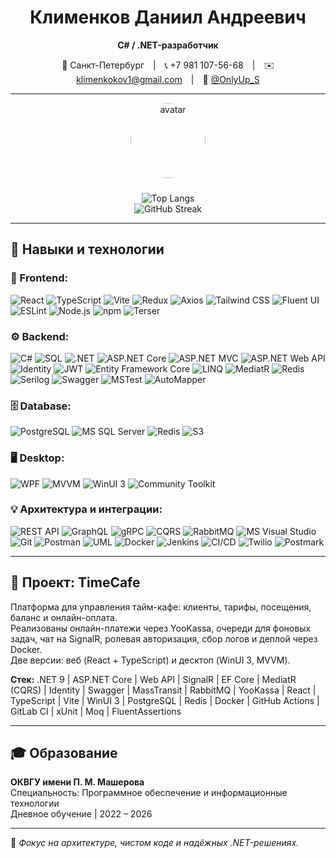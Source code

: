 <!-- Профиль GitHub: Клименков Даниил Андреевич -->

<div align="center">

# Клименков Даниил Андреевич  
**C# / .NET-разработчик**  

📍 Санкт-Петербург | 📞 +7 981 107-56-68 | ✉️ klimenkokov1@gmail.com | 💬 [@OnlyUp_S](https://t.me/OnlyUp_S)

---

<img src="https://github.com/OnlyUp2219.png" width="120" alt="avatar" style="border-radius:50%; margin-bottom:10px;" />


![Top Langs](https://github-readme-stats.vercel.app/api/top-langs/?username=OnlyUp2219&layout=compact&theme=github_dark&hide_border=true)  
![GitHub Streak](https://streak-stats.demolab.com?user=OnlyUp2219&theme=github-dark&hide_border=true)

</div>

---

## 🧠 Навыки и технологии  

### 🧩 Frontend:
<img alt="React" src="https://img.shields.io/badge/React-61DAFB?style=flat-square&logo=react&logoColor=black" /> <img alt="TypeScript" src="https://img.shields.io/badge/TypeScript-3178C6?style=flat-square&logo=typescript&logoColor=white" /> <img alt="Vite" src="https://img.shields.io/badge/Vite-646CFF?style=flat-square&logo=vite&logoColor=white" /> <img alt="Redux" src="https://img.shields.io/badge/Redux-764ABC?style=flat-square&logo=redux&logoColor=white" /> <img alt="Axios" src="https://img.shields.io/badge/Axios-5A29E4?style=flat-square&logo=axios&logoColor=white" /> <img alt="Tailwind CSS" src="https://img.shields.io/badge/Tailwind_CSS-06B6D4?style=flat-square&logo=tailwindcss&logoColor=white" /> <img alt="Fluent UI" src="https://img.shields.io/badge/Fluent_UI-0078D4?style=flat-square&logo=microsoft&logoColor=white" /> <img alt="ESLint" src="https://img.shields.io/badge/ESLint-4B32C3?style=flat-square&logo=eslint&logoColor=white" /> <img alt="Node.js" src="https://img.shields.io/badge/Node.js-339933?style=flat-square&logo=node.js&logoColor=white" /> <img alt="npm" src="https://img.shields.io/badge/npm-CB3837?style=flat-square&logo=npm&logoColor=white" /> <img alt="Terser" src="https://img.shields.io/badge/Terser-FF9800?style=flat-square" />

### ⚙️ Backend:
<img alt="C#" src="https://img.shields.io/badge/C%23-239120?style=flat-square&logo=csharp&logoColor=white" /> <img alt="SQL" src="https://img.shields.io/badge/SQL-003B57?style=flat-square&logo=databricks&logoColor=white" /> <img alt=".NET" src="https://img.shields.io/badge/.NET_9-512BD4?style=flat-square&logo=dotnet&logoColor=white" /> <img alt="ASP.NET Core" src="https://img.shields.io/badge/ASP.NET_Core-512BD4?style=flat-square&logo=dotnet&logoColor=white" /> <img alt="ASP.NET MVC" src="https://img.shields.io/badge/ASP.NET_MVC-68217A?style=flat-square&logo=dotnet&logoColor=white" /> <img alt="ASP.NET Web API" src="https://img.shields.io/badge/Web_API-68217A?style=flat-square&logo=dotnet&logoColor=white" /> <img alt="Identity" src="https://img.shields.io/badge/Microsoft_Identity-0078D4?style=flat-square&logo=microsoft&logoColor=white" /> <img alt="JWT" src="https://img.shields.io/badge/JWT-000000?style=flat-square&logo=jsonwebtokens&logoColor=white" /> <img alt="Entity Framework Core" src="https://img.shields.io/badge/EF_Core-68217A?style=flat-square&logo=dotnet&logoColor=white" /> <img alt="LINQ" src="https://img.shields.io/badge/LINQ-512BD4?style=flat-square" /> <img alt="MediatR" src="https://img.shields.io/badge/MediatR-FF6C37?style=flat-square" /> <img alt="Redis" src="https://img.shields.io/badge/Redis-DC382D?style=flat-square&logo=redis&logoColor=white" /> <img alt="Serilog" src="https://img.shields.io/badge/Serilog-1C1C1C?style=flat-square" /> <img alt="Swagger" src="https://img.shields.io/badge/Swagger-85EA2D?style=flat-square&logo=swagger&logoColor=black" /> <img alt="MSTest" src="https://img.shields.io/badge/MSTest-68217A?style=flat-square&logo=dotnet&logoColor=white" /> <img alt="AutoMapper" src="https://img.shields.io/badge/AutoMapper-FF6C37?style=flat-square" />

### 🗄️ Database:
<img alt="PostgreSQL" src="https://img.shields.io/badge/PostgreSQL-4169E1?style=flat-square&logo=postgresql&logoColor=white" /> <img alt="MS SQL Server" src="https://img.shields.io/badge/MS_SQL_Server-CC2927?style=flat-square&logo=microsoftsqlserver&logoColor=white" /> <img alt="Redis" src="https://img.shields.io/badge/Redis-DC382D?style=flat-square&logo=redis&logoColor=white" /> <img alt="S3" src="https://img.shields.io/badge/Amazon_S3-569A31?style=flat-square&logo=amazons3&logoColor=white" />

### 🖥️ Desktop:
<img alt="WPF" src="https://img.shields.io/badge/WPF-512BD4?style=flat-square&logo=dotnet&logoColor=white" /> <img alt="MVVM" src="https://img.shields.io/badge/MVVM-68217A?style=flat-square" /> <img alt="WinUI 3" src="https://img.shields.io/badge/WinUI_3-0078D4?style=flat-square&logo=windows&logoColor=white" /> <img alt="Community Toolkit" src="https://img.shields.io/badge/Community_Toolkit-0078D4?style=flat-square&logo=microsoft&logoColor=white" />

### 💡 Архитектура и интеграции:
<img alt="REST API" src="https://img.shields.io/badge/REST_API-02569B?style=flat-square" /> <img alt="GraphQL" src="https://img.shields.io/badge/GraphQL-E10098?style=flat-square&logo=graphql&logoColor=white" /> <img alt="gRPC" src="https://img.shields.io/badge/gRPC-00A3E0?style=flat-square" /> <img alt="CQRS" src="https://img.shields.io/badge/CQRS-512BD4?style=flat-square" /> <img alt="RabbitMQ" src="https://img.shields.io/badge/RabbitMQ-FF6600?style=flat-square&logo=rabbitmq&logoColor=white" /> <img alt="MS Visual Studio" src="https://img.shields.io/badge/Visual_Studio-5C2D91?style=flat-square&logo=visualstudio&logoColor=white" /> <img alt="Git" src="https://img.shields.io/badge/Git-F05032?style=flat-square&logo=git&logoColor=white" /> <img alt="Postman" src="https://img.shields.io/badge/Postman-FF6C37?style=flat-square&logo=postman&logoColor=white" /> <img alt="UML" src="https://img.shields.io/badge/UML-3C3C3C?style=flat-square" /> <img alt="Docker" src="https://img.shields.io/badge/Docker-2496ED?style=flat-square&logo=docker&logoColor=white" /> <img alt="Jenkins" src="https://img.shields.io/badge/Jenkins-D24939?style=flat-square&logo=jenkins&logoColor=white" /> <img alt="CI/CD" src="https://img.shields.io/badge/CI/CD_Pipeline-3C3C3C?style=flat-square" /> <img alt="Twilio" src="https://img.shields.io/badge/Twilio-F22F46?style=flat-square&logo=twilio&logoColor=white" /> <img alt="Postmark" src="https://img.shields.io/badge/Postmark-FFCD00?style=flat-square&logo=postmark&logoColor=black" />

---

## 💼 Проект: TimeCafe  

Платформа для управления тайм-кафе: клиенты, тарифы, посещения, баланс и онлайн-оплата.  
Реализованы онлайн-платежи через YooKassa, очереди для фоновых задач, чат на SignalR, ролевая авторизация, сбор логов и деплой через Docker.  
Две версии: веб (React + TypeScript) и десктоп (WinUI 3, MVVM).  

**Стек:** .NET 9 | ASP.NET Core | Web API | SignalR | EF Core | MediatR (CQRS) | Identity | Swagger | MassTransit | RabbitMQ | YooKassa | React | TypeScript | Vite | WinUI 3 | PostgreSQL | Redis | Docker | GitHub Actions | GitLab CI | xUnit | Moq | FluentAssertions  

---

## 🎓 Образование  

**ОКВГУ имени П. М. Машерова**  
Специальность: Программное обеспечение и информационные технологии  
Дневное обучение | 2022 – 2026  

---

🧩 _Фокус на архитектуре, чистом коде и надёжных .NET-решениях._  
